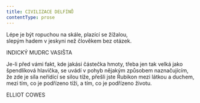```yaml
---
title: CIVILIZACE DELFÍNŮ
contentType: prose
---
```


<section>

Lépe je být ropuchou na skále, plazící se žížalou,  
slepým hadem v jeskyni než člověkem bez otázek.

INDICKÝ MUDRC VASIŠTA

Je-li před vámi fakt, kde jakási částečka hmoty, třeba jen tak velká jako špendlíková hlavička, se uvádí v pohyb nějakým způsobem naznačujícím, že zde je síla neřídící se silou tíže, přešli jste Rubikon mezi látkou a duchem, mezi tím, co je podřízeno tíži, a tím, co je podřízeno životu.

ELLIOT COWES

</section>
